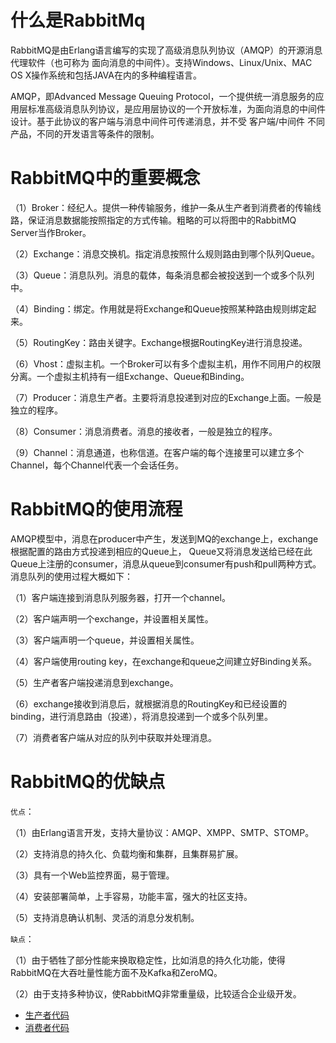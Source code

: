 # 什么是RabbitMq
 RabbitMQ是由Erlang语言编写的实现了高级消息队列协议（AMQP）的开源消息代理软件（也可称为 面向消息的中间件）。支持Windows、Linux/Unix、MAC OS X操作系统和包括JAVA在内的多种编程语言。

 AMQP，即Advanced Message Queuing Protocol，一个提供统一消息服务的应用层标准高级消息队列协议，是应用层协议的一个开放标准，为面向消息的中间件设计。基于此协议的客户端与消息中间件可传递消息，并不受 客户端/中间件 不同产品，不同的开发语言等条件的限制。
 
# RabbitMQ中的重要概念

（1）Broker：经纪人。提供一种传输服务，维护一条从生产者到消费者的传输线路，保证消息数据能按照指定的方式传输。粗略的可以将图中的RabbitMQ Server当作Broker。

（2）Exchange：消息交换机。指定消息按照什么规则路由到哪个队列Queue。

（3）Queue：消息队列。消息的载体，每条消息都会被投送到一个或多个队列中。

（4）Binding：绑定。作用就是将Exchange和Queue按照某种路由规则绑定起来。

（5）RoutingKey：路由关键字。Exchange根据RoutingKey进行消息投递。

（6）Vhost：虚拟主机。一个Broker可以有多个虚拟主机，用作不同用户的权限分离。一个虚拟主机持有一组Exchange、Queue和Binding。

（7）Producer：消息生产者。主要将消息投递到对应的Exchange上面。一般是独立的程序。

（8）Consumer：消息消费者。消息的接收者，一般是独立的程序。

（9）Channel：消息通道，也称信道。在客户端的每个连接里可以建立多个Channel，每个Channel代表一个会话任务。

# RabbitMQ的使用流程
 AMQP模型中，消息在producer中产生，发送到MQ的exchange上，exchange根据配置的路由方式投递到相应的Queue上，
 Queue又将消息发送给已经在此Queue上注册的consumer，消息从queue到consumer有push和pull两种方式。消息队列的使用过程大概如下：

（1）客户端连接到消息队列服务器，打开一个channel。

（2）客户端声明一个exchange，并设置相关属性。

（3）客户端声明一个queue，并设置相关属性。

（4）客户端使用routing key，在exchange和queue之间建立好Binding关系。

（5）生产者客户端投递消息到exchange。

（6）exchange接收到消息后，就根据消息的RoutingKey和已经设置的binding，进行消息路由（投递），将消息投递到一个或多个队列里。

（7）消费者客户端从对应的队列中获取并处理消息。

# RabbitMQ的优缺点
`优点`：

（1）由Erlang语言开发，支持大量协议：AMQP、XMPP、SMTP、STOMP。

（2）支持消息的持久化、负载均衡和集群，且集群易扩展。

（3）具有一个Web监控界面，易于管理。

（4）安装部署简单，上手容易，功能丰富，强大的社区支持。

（5）支持消息确认机制、灵活的消息分发机制。

`缺点`：

（1）由于牺牲了部分性能来换取稳定性，比如消息的持久化功能，使得RabbitMQ在大吞吐量性能方面不及Kafka和ZeroMQ。

（2）由于支持多种协议，使RabbitMQ非常重量级，比较适合企业级开发。 

- [生产者代码](../../mq/src/main/java/rabbitMq/controllers/RabbitProductControllers.java)
- [消费者代码](../../mq/src/main/java/rabbitMq/controllers/RabbitCustomerControllers.java)
